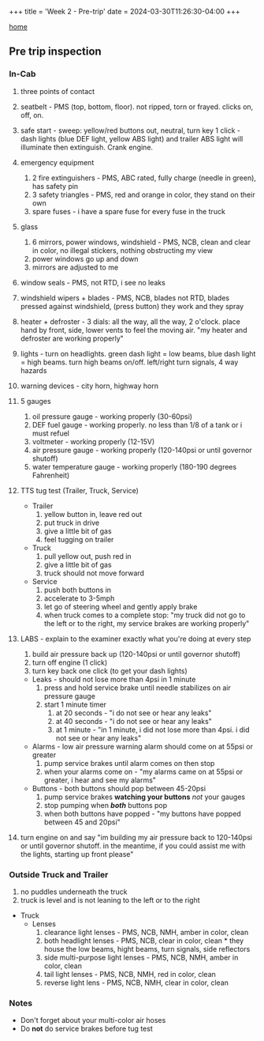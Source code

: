 +++
title = 'Week 2 - Pre-trip'
date = 2024-03-30T11:26:30-04:00
+++

[home](../)

## Pre trip inspection

### In-Cab

1. three points of contact
1. seatbelt - PMS (top, bottom, floor). not ripped, torn or frayed. clicks on, off, on.
1. safe start - sweep: yellow/red buttons out, neutral, turn key 1 click - dash lights (blue DEF light, yellow ABS light) and trailer ABS light will illuminate then extinguish. Crank engine.
1. emergency equipment
    1. 2 fire extinguishers - PMS, ABC rated, fully charge (needle in green), has safety pin
    1. 3 safety triangles - PMS, red and orange in color, they stand on their own
    1. spare fuses - i have a spare fuse for every fuse in the truck
1. glass
    1. 6 mirrors, power windows, windshield - PMS, NCB, clean and clear in color, no illegal stickers, nothing obstructing my view
    1. power windows go up and down
    1. mirrors are adjusted to me
1. window seals - PMS, not RTD, i see no leaks
1. windshield wipers + blades - PMS, NCB, blades not RTD, blades pressed against windshield, (press button) they work and they spray
1. heater + defroster - 3 dials: all the way, all the way, 2 o'clock. place hand by front, side, lower vents to feel the moving air. "my heater and defroster are working properly"
1. lights - turn on headlights. green dash light = low beams, blue dash light = high beams. turn high beams on/off. left/right turn signals, 4 way hazards
1. warning devices - city horn, highway horn
1. 5 gauges
    1. oil pressure gauge - working properly (30-60psi)
    1. DEF fuel gauge - working properly. no less than 1/8 of a tank or i must refuel
    1. voltmeter - working properly (12-15V)
    1. air pressure gauge - working properly (120-140psi or until governor shutoff)
    1. water temperature gauge - working properly (180-190 degrees Fahrenheit)
1. TTS tug test (Trailer, Truck, Service)
    * Trailer
        1. yellow button in, leave red out
        1. put truck in drive
        1. give a little bit of gas
        1. feel tugging on trailer
    * Truck
        1. pull yellow out, push red in
        1. give a little bit of gas
        1. truck should not move forward
    * Service
        1. push both buttons in
        1. accelerate to 3-5mph
        1. let go of steering wheel and gently apply brake
        1. when truck comes to a complete stop: "my truck did not go to the left or to the right, my service brakes are working properly"
1. LABS - explain to the examiner exactly what you're doing at every step
    1. build air pressure back up (120-140psi or until governor shutoff)
    1. turn off engine (1 click)
    1. turn key back one click (to get your dash lights)

    * Leaks - should not lose more than 4psi in 1 minute
      1. press and hold service brake until needle stabilizes on air pressure gauge
      1. start 1 minute timer
          1. at 20 seconds - "i do not see or hear any leaks"
          1. at 40 seconds - "i do not see or hear any leaks"
          1. at 1 minute - "in 1 minute, i did not lose more than 4psi. i did not see or hear any leaks"
    * Alarms - low air pressure warning alarm should come on at 55psi or greater
      1. pump service brakes until alarm comes on then stop
      1. when your alarms come on - "my alarms came on at 55psi or greater, i hear and see my alarms"
    * Buttons - both buttons should pop between 45-20psi
      1. pump service brakes **watching your buttons** *not* your gauges
      1. stop pumping when ***both*** buttons pop
      1. when both buttons have popped - "my buttons have popped between 45 and 20psi"
1. turn engine on and say "im building my air pressure back to 120-140psi or until governor shutoff. in the meantime, if you could assist me with the lights, starting up front please"

### Outside Truck and Trailer

1. no puddles underneath the truck
1. truck is level and is not leaning to the left or to the right

* Truck
  * Lenses
      1. clearance light lenses - PMS, NCB, NMH, amber in color, clean
      1. both headlight lenses - PMS, NCB, clear in color, clean
        * they house the low beams, hight beams, turn signals, side reflectors
      1. side multi-purpose light lenses - PMS, NCB, NMH, amber in color, clean
      1. tail light lenses - PMS, NCB, NMH, red in color, clean
      1. reverse light lens - PMS, NCB, NMH, clear in color, clean

### Notes

* Don't forget about your multi-color air hoses
* Do **not** do service brakes before tug test
